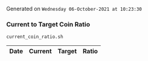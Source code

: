 Generated on `Wednesday 06-October-2021 at 10:23:30`

### Current to Target Coin Ratio
`current_coin_ratio.sh`

Date|Current|Target|Ratio
---|---|---|---
